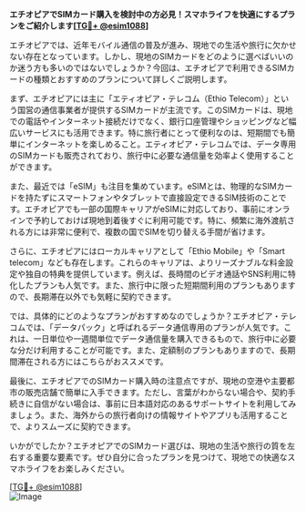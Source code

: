 **エチオピアでSIMカード購入を検討中の方必見！スマホライフを快適にするプランをご紹介します[[TG💪+ @esim1088](https://t.me/s/esim1088)]**

エチオピアでは、近年モバイル通信の普及が進み、現地での生活や旅行に欠かせない存在となっています。しかし、現地のSIMカードをどのように選べばいいのか迷う方も多いのではないでしょうか？今回は、エチオピアで利用できるSIMカードの種類とおすすめのプランについて詳しくご説明します。

まず、エチオピアには主に「エティオピア・テレコム（Ethio Telecom）」という国営の通信事業者が提供するSIMカードが主流です。このSIMカードは、現地での電話やインターネット接続だけでなく、銀行口座管理やショッピングなど幅広いサービスにも活用できます。特に旅行者にとって便利なのは、短期間でも簡単にインターネットを楽しめること。エティオピア・テレコムでは、データ専用のSIMカードも販売されており、旅行中に必要な通信量を効率よく使用することができます。

また、最近では「eSIM」も注目を集めています。eSIMとは、物理的なSIMカードを持たずにスマートフォンやタブレットで直接設定できるSIM技術のことです。エチオピアでも一部の国際キャリアがeSIMに対応しており、事前にオンラインで予約しておけば現地到着後すぐに利用可能です。特に、頻繁に海外渡航される方には非常に便利で、複数の国でSIMを切り替える手間が省けます。

さらに、エチオピアにはローカルキャリアとして「Ethio Mobile」や「Smart telecom」なども存在します。これらのキャリアは、よりリーズナブルな料金設定や独自の特典を提供しています。例えば、長時間のビデオ通話やSNS利用に特化したプランも人気です。また、旅行中に限った短期間利用のプランもありますので、長期滞在以外でも気軽に契約できます。

では、具体的にどのようなプランがおすすめなのでしょうか？エチオピア・テレコムでは、「データパック」と呼ばれるデータ通信専用のプランが人気です。これは、一日単位や一週間単位でデータ通信量を購入できるもので、旅行中に必要な分だけ利用することが可能です。また、定額制のプランもありますので、長期間滞在される方にはこちらがおススメです。

最後に、エチオピアでのSIMカード購入時の注意点ですが、現地の空港や主要都市の販売店舗で簡単に入手できます。ただし、言葉がわからない場合や、契約手続きに自信がない場合は、事前に日本語対応のあるサポートサイトを利用してみましょう。また、海外からの旅行者向けの情報サイトやアプリも活用することで、よりスムーズに契約できます。

いかがでしたか？エチオピアでのSIMカード選びは、現地の生活や旅行の質を左右する重要な要素です。ぜひ自分に合ったプランを見つけて、現地での快適なスマホライフをお楽しみください。

[[TG💪+ @esim1088](https://t.me/s/esim1088)]  
![Image](https://i.postimg.cc/Y0z9fWf4/image.png)